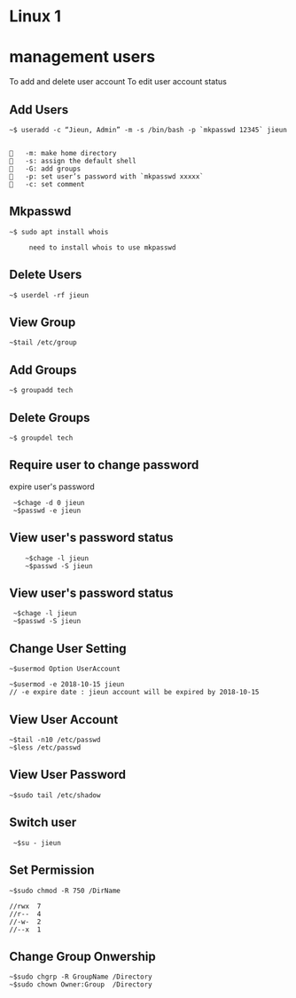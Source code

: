 
# Linux 1
# management users
To add and delete user account
To edit user account status

Add Users
-------------
    ~$ useradd -c “Jieun, Admin” -m -s /bin/bash -p `mkpasswd 12345` jieun

 
    	-m: make home directory
    	-s: assign the default shell
    	-G: add groups
    	-p: set user’s password with `mkpasswd xxxxx`
    	-c: set comment 

Mkpasswd 
--------------
        
    ~$ sudo apt install whois

         need to install whois to use mkpasswd

Delete Users
-----------------

    ~$ userdel -rf jieun
    
View Group
-------------------
    ~$tail /etc/group    

Add Groups
---------------

    ~$ groupadd tech
    


Delete Groups
---------------

    ~$ groupdel tech
    
    
Require user to change password 
----------------------------------
 expire user's password

    
     ~$chage -d 0 jieun
     ~$passwd -e jieun       
        
View user's password status 
----------------------------

        ~$chage -l jieun
        ~$passwd -S jieun
        
        
View user's password status 
----------------------------
     ~$chage -l jieun
     ~$passwd -S jieun
    
    
Change User Setting
-------------------------
    ~$usermod Option UserAccount
    
    ~$usermod -e 2018-10-15 jieun
    // -e expire date : jieun account will be expired by 2018-10-15


View User Account
------------------------
    ~$tail -n10 /etc/passwd
    ~$less /etc/passwd
     
View User Password
----------------------
    ~$sudo tail /etc/shadow
       
Switch user
---------------------
     ~$su - jieun
    
Set Permission
----------------
    ~$sudo chmod -R 750 /DirName

    //rwx  7
    //r--  4
    //-w-  2
    //--x  1

Change Group Onwership
------------------------

    ~$sudo chgrp -R GroupName /Directory
    ~$sudo chown Owner:Group  /Directory
    
